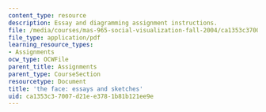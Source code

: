 ```yaml
---
content_type: resource
description: Essay and diagramming assignment instructions.
file: /media/courses/mas-965-social-visualization-fall-2004/ca1353c37007d21ee3781b81b121ee9e_assn10.pdf
file_type: application/pdf
learning_resource_types:
- Assignments
ocw_type: OCWFile
parent_title: Assignments
parent_type: CourseSection
resourcetype: Document
title: 'the face: essays and sketches'
uid: ca1353c3-7007-d21e-e378-1b81b121ee9e
---
```

